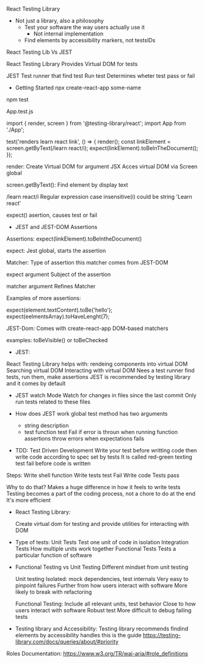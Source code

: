 React Testing Library

- Not just a library, also a philosophy
    - Test your software the way users actually use it
        - Not internal implementation
    - Find elements by accessibility markers, not testsIDs

React Testing Lib Vs JEST

React Testing Library
    Provides Virtual DOM for tests

JEST
    Test runner that
        find test
        Run test
        Determines wheter test pass or fail
    
- Getting Started
npx create-react-app some-name

npm test

App.test.js

import { render, screen } from '@testing-library/react';
import App from './App';

test('renders learn react link', () => {
  render(<App />);
  const linkElement = screen.getByText(/learn react/i);
  expect(linkElement).toBeInTheDocument();
});

render:
Create Virtual DOM for argument JSX
Acces virtual DOM via Screen global

screen.getByText():
Find element by display text

/learn react/i
Regular expression
case insensitive(i)
could be string 'Learn react'

expect()
asertion, causes test or fail


- JEST and JEST-DOM Assertions

Assertions:
expect(linkElement).toBeIntheDocument()

expect:
Jest global, starts the assertion

Matcher:
Type of assertion
this matcher comes from JEST-DOM

expect argument
Subject of the assertion

matcher argument
Refines Matcher

Examples of more assertions:

expect(element.textContent).toBe('hello');
expect(eelmentsArray).toHaveLenght(7);

JEST-Dom:
Comes with create-react-app
DOM-based matchers

examples:
    toBeVisible() or toBeChecked

- JEST:

React Testing Library helps with:
    rendeing components into virtual DOM
    Searching virtual DOM
    Interacting with virtual DOM
Nees a test runner
    find tests, run them, make assertions
JEST is recommended by testing library and it comes by default


- JEST watch Mode
Watch for changes in files since the last commit 
Only run tests related to these files

- How does JEST work
global test method has two arguments
    * string description
    * test function
test Fail if error is throun when running function
    assertions throw errors when expectations fails


- TDD: Test Driven Development
Write your test before writting code
    then write code according to spec set by tests
It is called red-green texting
    test fail before code is written

Steps:
    Write shell function
    Write tests
    test Fail
    Write code
    Tests pass

Why to do that?
    Makes a huge difference in how it feels to write tests
    Testing becomes a part of the coding process, not a chore to do at the end
    It's more efficient


- React Testing Library:

    Create virtual dom for testing and provide utilities for interacting with DOM

- Type of tests:
    Unit Tests
        Test one unit of code in isolation
    Integration Tests
        How multiple units work together
    Functional Tests
        Tests a particular function of software

- Functional Testing vs Unit Testing
    Different mindset from unit testing

    Unit testing
        Isolated: mock dependencies, test internals
        Very easy to pinpoint failures
        Further from how users interact with software
        More likely to break with refactoring

    Functional Testing:
        Include all relevant units, test behavior
        Close to how users interact with software
        Robust test
        More difficult to debug failing tests

- Testing library and Accessibility:
Testing library recommends findind elements by accessibility handles
this is the guide
    https://testing-library.com/docs/queries/about/#priority

Roles Documentation:
    https://www.w3.org/TR/wai-aria/#role_definitions





    

    










